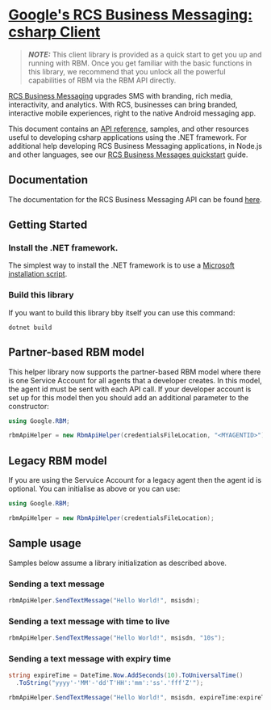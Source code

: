 # [Google's RCS Business Messaging: csharp Client](https://github.com/rcs-business-messaging/rbm-api-examples/tree/master/csharp/rbm-api-helper)

> **_NOTE:_** This client library is provided as a quick start to get you up and running with RBM. Once you get familiar with the basic functions in this library, we recommend that you unlock all the powerful capabilities of RBM via the RBM API directly.

[RCS Business Messaging](https://developers.google.com/business-communications/rcs-business-messaging/guides/get-started/how-it-works) upgrades SMS with branding, rich media, interactivity,
and analytics. With RCS, businesses can bring branded, interactive mobile experiences, right to the native Android messaging app.

This document contains an [API reference](https://developers.google.com/business-communications/rcs-business-messaging/reference/rest), samples,
and other resources useful to developing csharp applications using the .NET framework. For additional help developing RCS Business Messaging applications, in Node.js and
other languages, see our [RCS Business Messages quickstart](https://developers.google.com/business-communications/rcs-business-messaging/guides/get-started/first-agent)
guide.

## Documentation

The documentation for the RCS Business Messaging API can be found [here](https://developers.google.com/business-communications/rcs-business-messaging/reference/rest).

## Getting Started

### Install the .NET framework.

The simplest way to install the .NET framework is to use a [Microsoft installation script](https://dotnet.microsoft.com/en-us/download/dotnet/scripts).

### Build this library

If you want to build this library bby itself you can use this command:

```
dotnet build
```

## Partner-based RBM model

This helper library now supports the partner-based RBM model where there
is one Service Account for all agents that a developer creates. In this
model, the agent id must be sent with each API call. If your developer
account is set up for this model then you should add an additional parameter
to the constructor:

```csharp
using Google.RBM;

rbmApiHelper = new RbmApiHelper(credentialsFileLocation, "<MYAGENTID>");
```

## Legacy RBM model

If you are using the Servuice Account for a legacy agent then the agent id
is optional. You can initialise as above or you can use:

```csharp
using Google.RBM;

rbmApiHelper = new RbmApiHelper(credentialsFileLocation);
```

## Sample usage

Samples below assume a  library initialization as described above.

### Sending a text message

```csharp
rbmApiHelper.SendTextMessage("Hello World!", msisdn);
```

### Sending a text message with time to live

```csharp
rbmApiHelper.SendTextMessage("Hello World!", msisdn, "10s");
```

### Sending a text message with expiry time

```csharp
string expireTime = DateTime.Now.AddSeconds(10).ToUniversalTime()
  .ToString("yyyy'-'MM'-'dd'T'HH':'mm':'ss'.'fff'Z'");

rbmApiHelper.SendTextMessage("Hello World!", msisdn, expireTime:expireTime);
```
